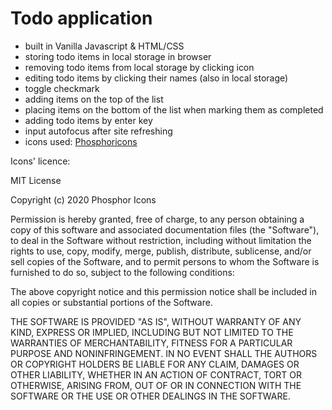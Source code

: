 # Todo application 
- built in Vanilla Javascript & HTML/CSS
- storing todo items in local storage in browser
- removing todo items from local storage by clicking icon
- editing todo items by clicking their names (also in local storage)
- toggle checkmark
- adding items on the top of the list
- placing items on the bottom of the list when marking them as completed
- adding todo items by enter key
- input autofocus after site refreshing 
- icons used: [Phosphoricons](https://phosphoricons.com/)

Icons' licence:

MIT License

Copyright (c) 2020 Phosphor Icons

Permission is hereby granted, free of charge, to any person obtaining a copy
of this software and associated documentation files (the "Software"), to deal
in the Software without restriction, including without limitation the rights
to use, copy, modify, merge, publish, distribute, sublicense, and/or sell
copies of the Software, and to permit persons to whom the Software is
furnished to do so, subject to the following conditions:

The above copyright notice and this permission notice shall be included in all
copies or substantial portions of the Software.

THE SOFTWARE IS PROVIDED "AS IS", WITHOUT WARRANTY OF ANY KIND, EXPRESS OR
IMPLIED, INCLUDING BUT NOT LIMITED TO THE WARRANTIES OF MERCHANTABILITY,
FITNESS FOR A PARTICULAR PURPOSE AND NONINFRINGEMENT. IN NO EVENT SHALL THE
AUTHORS OR COPYRIGHT HOLDERS BE LIABLE FOR ANY CLAIM, DAMAGES OR OTHER
LIABILITY, WHETHER IN AN ACTION OF CONTRACT, TORT OR OTHERWISE, ARISING FROM,
OUT OF OR IN CONNECTION WITH THE SOFTWARE OR THE USE OR OTHER DEALINGS IN THE
SOFTWARE.

